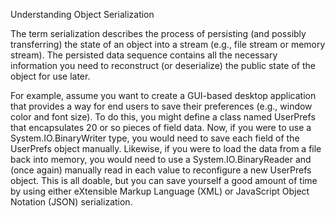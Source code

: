 Understanding Object Serialization

The term serialization describes the process of persisting (and possibly transferring) the state of an
object into a stream (e.g., file stream or memory stream). The persisted data sequence contains all the
necessary information you need to reconstruct (or deserialize) the public state of the object for use later.


For example, assume you want to create a GUI-based desktop application that provides a way for end
users to save their preferences (e.g., window color and font size). To do this, you might define a class named
UserPrefs that encapsulates 20 or so pieces of field data. Now, if you were to use a System.IO.BinaryWriter
type, you would need to save each field of the UserPrefs object manually. Likewise, if you were to load the
data from a file back into memory, you would need to use a System.IO.BinaryReader and (once again)
manually read in each value to reconfigure a new UserPrefs object.
This is all doable, but you can save yourself a good amount of time by using either eXtensible Markup
Language (XML) or JavaScript Object Notation (JSON) serialization.


